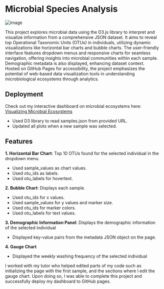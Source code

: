 # Microbial Species Analysis

![image](https://github.com/paoloarciaga/belly-button-challenge/assets/60936744/3a2472f7-78de-487d-91fd-405e8fa167d2)


This project explores microbial data using the D3.js library to interpret and visualize information from a comprehensive JSON dataset. It aims to reveal top Operational Taxonomic Units (OTUs) in individuals, utilizing dynamic visualizations like horizontal bar charts and bubble charts. The user-friendly interface features dropdown menus and responsive charts for seamless navigation, offering insights into microbial communities within each sample. Demographic metadata is also displayed, enhancing dataset context. Hosted on GitHub Pages for accessibility, the project emphasizes the potential of web-based data visualization tools in understanding microbiological ecosystems through analytics.

## Deployment
Check out my interactive dashboard on microbial ecosystems here: [Visualizing Microbial Ecosystems](https://paoloarciaga.github.io/belly-button-challenge/)

- Used D3 library to read samples.json from provided URL. 
- Updated all plots when a new sample was selected.

## Features 

**1. Horizontal Bar Chart**: Top 10 OTUs found for the selected individual in the dropdown menu.
- Used sample_values as chart values.
- Used otu_ids as labels.
- Used otu_labels for hovertext.

**2. Bubble Chart**: Displays each sample.
- Used otu_ids for x values.
- Used sample_values for y values and marker size.
- Used otu_ids for marker colors.
- Used otu_labels for text values.

**3. Demographic Information Panel**: Displays the demographic information of the selected individual
- Displayed key-value pairs from the metadata JSON object on the page.

**4. Gauge Chart**
- Displayed the weekly washing frequency of the selected individual

I worked with my tutor who helped edited parts of my code such as initializing the page with the first sample, and the sections where I edit the gauge chart. Upon doing so, I was able to complete this project and successfully deploy my dashboard to GitHub pages. 
